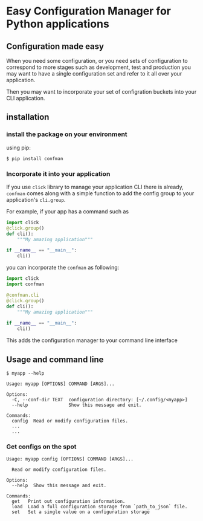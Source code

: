 # Easy Configuration Manager for Python applications
## Configuration made easy

When you need some configuration, or you need sets of configuration 
to correspond to more stages such as development, test and production 
you may want to have a single configuration set and refer to it 
all over your application.

Then you may want to incorporate your set of configration buckets
into your CLI application.

## installation

### install the package on your environment
using pip:
```shell
$ pip install confman
```

### Incorporate it into your application
If you use `click` library to manage your application CLI
there is already, `confman` comes along with a simple function to add
the config group to your application's `cli.group`. 

For example, if your app has a command such as
```python
import click
@click.group()
def cli():
    """My amazing application"""

if __name__ == "__main__":
    cli()
```

you can incorporate the `confman` as following:
```python
import click
import confman

@confman.cli
@click.group()
def cli():
    """My amazing application"""
    
if __name__ == "__main__":
    cli()
```
This adds the configuration manager to your command line interface

## Usage and command line

```
$ myapp --help

Usage: myapp [OPTIONS] COMMAND [ARGS]...

Options:
  -C, --conf-dir TEXT  configuration directory: [~/.config/<myapp>]
  --help               Show this message and exit.

Commands:
  config  Read or modify configuration files.
  ...
  ...
```

### Get configs on the spot 

```shell
Usage: myapp config [OPTIONS] COMMAND [ARGS]...

  Read or modify configuration files.

Options:
  --help  Show this message and exit.

Commands:
  get   Print out configuration information.
  load  Load a full configuration storage from `path_to_json` file.
  set   Set a single value on a configuration storage
```
